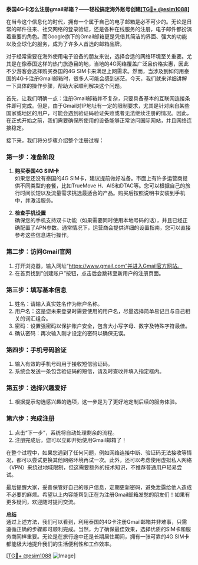 **泰国4G卡怎么注册gmail邮箱？——轻松搞定海外账号创建[[TG💪+ @esim1088](https://t.me/s/esim1088)]**

在当今这个信息化的时代，拥有一个属于自己的电子邮箱是必不可少的。无论是日常的邮件往来、社交网络的登录验证，还是各种在线服务的注册，电子邮件都扮演着重要的角色。而Google旗下的Gmail邮箱更是凭借其简洁的界面、强大的功能以及全球化的服务，成为了许多人首选的邮箱品牌。

对于经常需要在海外使用电子设备的朋友来说，选择合适的网络环境至关重要。尤其是在像泰国这样的热门旅游目的地，当地的4G网络覆盖广泛且价格实惠，因此不少游客会选择购买泰国的4G SIM卡来满足上网需求。然而，当涉及到如何用泰国的4G卡注册Gmail邮箱时，很多人可能会感到迷茫。今天，我们就来详细讲解一下具体的操作步骤，帮助大家顺利解决这个问题。

首先，让我们明确一点：注册Gmail邮箱并不复杂，只要具备基本的互联网连接条件即可完成。但是，由于Gmail对IP地址有一定的限制要求，尤其是针对来自某些国家或地区的用户，可能会遇到验证码验证失败或者无法继续注册的情况。因此，在正式开始之前，我们需要确保所使用的设备能够正常访问国际网站，并且网络连接稳定。

接下来，我们将分步骤介绍整个注册过程：

### 第一步：准备阶段
1. **购买泰国4G SIM卡**  
   如果您还没有泰国的4G SIM卡，建议提前做好准备。市面上有许多运营商提供不同类型的套餐，比如TrueMove H、AIS和DTAC等。您可以根据自己的旅行时间长短以及流量需求挑选最适合的产品。购买后按照说明书安装到手机中，并激活服务。
   
2. **检查手机设置**  
   确保您的手机支持双卡功能（如果需要同时使用本地号码的话），并且已经正确配置了APN参数。通常情况下，运营商会提供详细的设置指南，您可以直接参考这些信息进行操作。

### 第二步：访问Gmail官网
1. 打开浏览器，输入网址“https://www.gmail.com”并进入Gmail官方网站。
2. 在首页找到“创建账户”按钮，点击后会跳转至新用户的注册页面。

### 第三步：填写基本信息
1. 姓名：请输入真实姓名作为账户名称。
2. 用户名：这是您未来登录时需要使用的用户名，尽量选择简单易记且与自己相关的词汇组合。
3. 密码：设置强密码以保护账户安全，包含大小写字母、数字及特殊字符最佳。
4. 确认密码：再次输入刚才设定的密码以确保无误。

### 第四步：手机号码验证
1. 输入有效的手机号码用于接收短信验证码。
2. 系统会发送一条包含验证码的短信，请及时查收并填入指定框内。

### 第五步：选择兴趣爱好
1. 根据提示勾选感兴趣的选项，这一步是为了更好地定制后续的服务体验。

### 第六步：完成注册
1. 点击“下一步”，系统将自动处理剩余的流程。
2. 注册完成后，您可以立即开始使用Gmail邮箱了！

在整个过程中，如果您遇到了任何问题，例如网络连接中断、验证码无法接收等情况，都可以尝试更换其他网络环境再试一次。此外，还可以考虑使用虚拟私人网络（VPN）来绕过地域限制，但这需要额外的技术知识，不推荐普通用户轻易尝试。

最后提醒大家，妥善保管好自己的账户信息，定期更新密码，避免泄露给他人造成不必要的麻烦。希望以上内容能帮到正在为注册Gmail邮箱发愁的朋友们！如果有更多疑问，欢迎随时提问交流。

**总结**  
通过上述方法，我们可以看到，利用泰国的4G卡注册Gmail邮箱并非难事，只需遵循正确的步骤即可顺利完成。当然，为了确保最佳效果，选择优质的SIM卡和服务商同样重要。无论是在旅行途中还是长期居住期间，拥有一张可靠的4G SIM卡都能极大地提升我们的生活便利性和工作效率。

[[TG💪+ @esim1088](https://t.me/s/esim1088) ![Image](https://i.postimg.cc/4NQfJmqS/Snipaste-2025-05-13-00-14-12.png)]